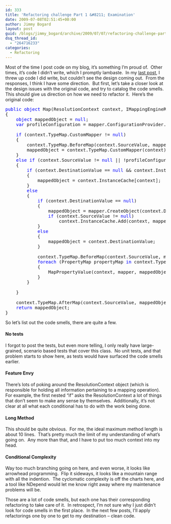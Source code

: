 ```yaml
---
id: 333
title: 'Refactoring challenge Part 1 &#8211; Examination'
date: 2009-07-08T02:51:45+00:00
author: Jimmy Bogard
layout: post
guid: /blogs/jimmy_bogard/archive/2009/07/07/refactoring-challenge-part-1-examination.aspx
dsq_thread_id:
  - "264716233"
categories:
  - Refactoring
---
```

Most of the time I post code on my blog, it’s something I’m proud of.&#160; Other times, it’s code I didn’t write, which I promptly lambaste.&#160; In my [last post](http://www.lostechies.com/blogs/jimmy_bogard/archive/2009/07/06/refactoring-challenge.aspx), I threw up code I did write, but couldn’t see the design coming out.&#160; From the responses, I think I have some direction.&#160; But first, let’s take a closer look at the design issues with the original code, and try to catalog the code smells.&#160; This should give us direction on how we need to refactor it.&#160; Here’s the original code:

<pre><span style="color: blue">public object </span>Map(ResolutionContext context, IMappingEngineRunner mapper)
{
    <span style="color: blue">object </span>mappedObject = <span style="color: blue">null</span>;
    <span style="color: blue">var </span>profileConfiguration = mapper.ConfigurationProvider.GetProfileConfiguration(context.TypeMap.Profile);

    <span style="color: blue">if </span>(context.TypeMap.CustomMapper != <span style="color: blue">null</span>)
    {
        context.TypeMap.BeforeMap(context.SourceValue, mappedObject);
        mappedObject = context.TypeMap.CustomMapper(context);
    }
    <span style="color: blue">else if </span>(context.SourceValue != <span style="color: blue">null </span>|| !profileConfiguration.MapNullSourceValuesAsNull)
    {
        <span style="color: blue">if </span>(context.DestinationValue == <span style="color: blue">null </span>&& context.InstanceCache.ContainsKey(context))
        {
            mappedObject = context.InstanceCache[context];
        }
        <span style="color: blue">else
        </span>{
            <span style="color: blue">if </span>(context.DestinationValue == <span style="color: blue">null</span>)
            {
                mappedObject = mapper.CreateObject(context.DestinationType);
                <span style="color: blue">if </span>(context.SourceValue != <span style="color: blue">null</span>)
                    context.InstanceCache.Add(context, mappedObject);
            }
            <span style="color: blue">else
            </span>{
                mappedObject = context.DestinationValue;
            }

            context.TypeMap.BeforeMap(context.SourceValue, mappedObject);
            <span style="color: blue">foreach </span>(PropertyMap propertyMap <span style="color: blue">in </span>context.TypeMap.GetPropertyMaps())
            {
                MapPropertyValue(context, mapper, mappedObject, propertyMap);
            }
        }

    }

    context.TypeMap.AfterMap(context.SourceValue, mappedObject);
    <span style="color: blue">return </span>mappedObject;
}</pre>

[](http://11011.net/software/vspaste)

So let’s list out the code smells, there are quite a few.

#### No tests

I forgot to post the tests, but even more telling, I only really have large-grained, scenario based tests that cover this class.&#160; No unit tests, and that problem starts to show here, as tests would have surfaced the code smells earlier.

#### Feature Envy

There’s lots of poking around the ResolutionContext object (which is responsible for holding all information pertaining to a mapping operation).&#160; For example, the first nested “if” asks the ResolutionContext a lot of things that don’t seem to make any sense by themselves.&#160; Additionally, it’s not clear at all what each conditional has to do with the work being done.

#### 

#### Long Method

This should be quite obvious.&#160; For me, the ideal maximum method length is about 10 lines.&#160; That’s pretty much the limit of my understanding of what’s going on.&#160; Any more than that, and I have to put too much context into my head.

#### Conditional Complexity

Way too much branching going on here, and even worse, it looks like arrowhead programming.&#160; Flip it sideways, it looks like a mountain range with all the indention.&#160; The cyclomatic complexity is off the charts here, and a tool like NDepend would let me know right away where my maintenance problems will be.

Those are a lot of code smells, but each one has their corresponding refactoring to take care of it.&#160; In retrospect, I’m not sure why I just didn’t look for code smells in the first place.&#160; In the next few posts, I’ll apply refactorings one by one to get to my destination – clean code.